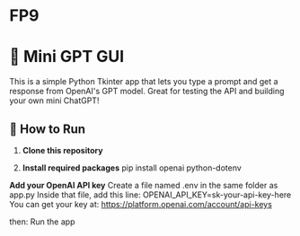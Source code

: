 # FP9
# 🧠 Mini GPT GUI

This is a simple Python Tkinter app that lets you type a prompt and get a response from OpenAI's GPT model. Great for testing the API and building your own mini ChatGPT!

## 🚀 How to Run

1. **Clone this repository**

2. **Install required packages**
pip install openai python-dotenv

**Add your OpenAI API key**
Create a file named .env in the same folder as app.py
Inside that file, add this line:
OPENAI_API_KEY=sk-your-api-key-here
You can get your key at: https://platform.openai.com/account/api-keys

then: Run the app